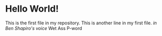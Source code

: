 # Hello World!

This is the first file in my repository.
This is another line in my first file.
*in Ben Shapiro's voice* Wet Ass P-word
